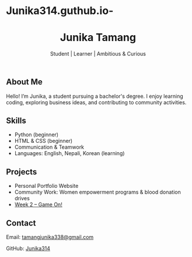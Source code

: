 # Junika314.guthub.io-
<header>
  <h1>Junika Tamang</h1> <!-- Your Name -->
  <p>Student | Learner | Ambitious & Curious</p> <!-- Short description -->
</header>

<section id="about">
  <h2>About Me</h2>
  <p>Hello! I’m Junika, a student pursuing a bachelor's degree. I enjoy learning coding, exploring business ideas, and contributing to community activities.</p>
</section>

<section id="skills">
  <h2>Skills</h2>
  <ul>
    <li>Python (beginner)</li>
    <li>HTML & CSS (beginner)</li>
    <li>Communication & Teamwork</li>
    <li>Languages: English, Nepali, Korean (learning)</li>
  </ul>
</section>

<section id="projects">
  <h2>Projects</h2>
  <ul>
    <li>Personal Portfolio Website</li>
    <li>Community Work: Women empowerment programs & blood donation drives</li>
 <li><a href="odd-one-out.html" target="_blank">Week 2 – Game On!</a></li> 
  </ul>
</section>

<section id="contact">
  <h2>Contact</h2>
  <p>Email: <a href="mailto: tamangjunika338@gmail.com">tamangjunika338@gmail.com</a></p>
  <p>GitHub: <a href="https://github.com/Junika314" target="_blank">Junika314</a></p>
</section>
